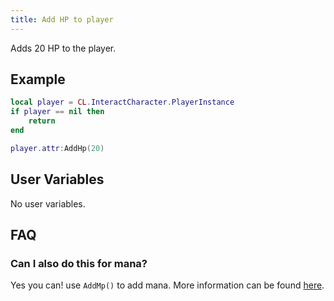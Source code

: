 ```yaml
---
title: Add HP to player
---
```


Adds 20 HP to the player.

## Example

```lua
local player = CL.InteractCharacter.PlayerInstance
if player == nil then
    return
end

player.attr:AddHp(20)
```

## User Variables

No user variables.

## FAQ

### Can I also do this for mana?

Yes you can! use `AddMp()` to add mana. More information can be found [here](http://jjyy.guru/BTModToolkit/class_cross_link_1_1_player_combat_attr.html).
